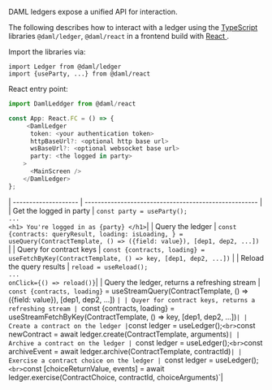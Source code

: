 DAML ledgers expose a unified API for interaction. 

The following describes how to interact with a ledger using the <a
href="https://www.typescriptlang.org"> TypeScript </a> libraries `@daml/ledger`, `@daml/react` in a
frontend build with <a href="https://reactjs.org"> React </a>.

Import the libraries via:

```
import Ledger from @daml/ledger
import {useParty, ...} from @daml/react
```

React entry point:

```typescript
import DamlLeddger from @daml/react

const App: React.FC = () => {
     <DamlLedger
      token: <your authentication token>
      httpBaseUrl?: <optional http base url>
      wsBaseUrl?: <optional websocket base url>
      party: <the logged in party>
    >
      <MainScreen />
    </DamlLedger>
};
```

| -------------------- | ----------------------------------------------------- |
| Get the logged in party | `const party = useParty();` <br> `...` <br> `<h1> You're logged in as {party} </h1>`|
| Query the ledger | `const {contracts: queryResult, loading: isLoading, } = useQuery(ContractTemplate, () => ({field: value}), [dep1, dep2, ...]) ` |
| Query for contract keys | `const {contracts, loading} = useFetchByKey(ContractTemplate, () => key, [dep1, dep2, ...])` |
| Reload the query results | `reload = useReload();` <br> `...` <br> `onClick={() => reload()}`|
| Query the ledger, returns a refreshing stream | `const {contracts, loading}` = useStreamQuery(ContractTemplate, () => ({field: value}), [dep1, dep2, ...]) ` |
| Quyer for contract keys, returns a refreshing stream |  `const {contracts, loading} = useStreamFetchByKey(ContractTemplate, () => key, [dep1, dep2, ...])` |
| Create a contract on the ledger | `const ledger = useLedger();` <br> `const newContract = await ledger.create(ContractTemplate, arguments)`|
| Archive a contract on the ledger | `const ledger = useLedger();` <br> `const archiveEvent = await ledger.archive(ContractTemplate, contractId)`|
| Exercise a contract choice on the ledger | `const ledger = useLedger();` <br> `const [choiceReturnValue, events] = await ledger.exercise(ContractChoice, contractId, choiceArguments)`|
